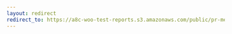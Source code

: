 ```yaml
---
layout: redirect
redirect_to: https://a8c-woo-test-reports.s3.amazonaws.com/public/pr-merge/39914/api/index.html
---
```


